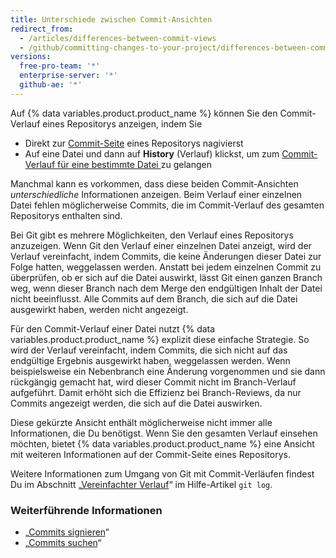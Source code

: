 ```yaml
---
title: Unterschiede zwischen Commit-Ansichten
redirect_from:
  - /articles/differences-between-commit-views
  - /github/committing-changes-to-your-project/differences-between-commit-views
versions:
  free-pro-team: '*'
  enterprise-server: '*'
  github-ae: '*'
---
```


Auf {% data variables.product.product_name %} können Sie den Commit-Verlauf eines Repositorys anzeigen, indem Sie

- Direkt zur [Commit-Seite](https://github.com/mozilla/rust/commits/master) eines Repositorys nagivierst
- Auf eine Datei und dann auf **History** (Verlauf) klickst, um zum [Commit-Verlauf für eine bestimmte Datei ](https://github.com/mozilla/rust/commits/master/README.md) zu gelangen

Manchmal kann es vorkommen, dass diese beiden Commit-Ansichten _unterschiedliche_ Informationen anzeigen. Beim Verlauf einer einzelnen Datei fehlen möglicherweise Commits, die im Commit-Verlauf des gesamten Repositorys enthalten sind.

Bei Git gibt es mehrere Möglichkeiten, den Verlauf eines Repositorys anzuzeigen. Wenn Git den Verlauf einer einzelnen Datei anzeigt, wird der Verlauf vereinfacht, indem Commits, die keine Änderungen dieser Datei zur Folge hatten, weggelassen werden. Anstatt bei jedem einzelnen Commit zu überprüfen, ob er sich auf die Datei auswirkt, lässt Git einen ganzen Branch weg, wenn dieser Branch nach dem Merge den endgültigen Inhalt der Datei nicht beeinflusst. Alle Commits auf dem Branch, die sich auf die Datei ausgewirkt haben, werden nicht angezeigt.

Für den Commit-Verlauf einer Datei nutzt {% data variables.product.product_name %} explizit diese einfache Strategie. So wird der Verlauf vereinfacht, indem Commits, die sich nicht auf das endgültige Ergebnis ausgewirkt haben, weggelassen werden. Wenn beispielsweise ein Nebenbranch eine Änderung vorgenommen und sie dann rückgängig gemacht hat, wird dieser Commit nicht im Branch-Verlauf aufgeführt. Damit erhöht sich die Effizienz bei Branch-Reviews, da nur Commits angezeigt werden, die sich auf die Datei auswirken.

Diese gekürzte Ansicht enthält möglicherweise nicht immer alle Informationen, die Du benötigst. Wenn Sie den gesamten Verlauf einsehen möchten, bietet {% data variables.product.product_name %} eine Ansicht mit weiteren Informationen auf der Commit-Seite eines Repositorys.

Weitere Informationen zum Umgang von Git mit Commit-Verläufen findest Du im Abschnitt „[Vereinfachter Verlauf](https://git-scm.com/docs/git-log#_history_simplification)“ im Hilfe-Artikel `git log`.

### Weiterführende Informationen

- „[Commits signieren](/articles/signing-commits)“
- „[Commits suchen](/articles/searching-commits)“
